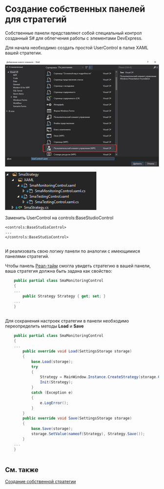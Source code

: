 # Создание собственных панелей для стратегий

Собственные панели представляют собой специальный контрол созданный S\# для облегчения работы с элементами DevExpress.

Для начала необходимо создать простой UserControl в папке XAML вашей стратегии. 

![Shell custom strategy panel 00](../../images/shell_custom_strategy_panel_00.png)

![Shell custom strategy panel 01](../../images/shell_custom_strategy_panel_01.png)

Заменить UserControl на controls:BaseStudioControl

```xaml
<controls:BaseStudioControl>
...
</controls:BaseStudioControl>
	  				
```

И реализовать свою логику панели по аналогии с имеющимися панелями стратегий.

Чтобы панель [Реал\-тайм](user_interface/real_time.md) смогла увидеть стратегию в вашей панели, ваша стратегия должна быть задана как свойство:

```cs
	public partial class SmaMonitoringControl
	{
	...
		public Strategy Strategy { get; set; }
	...
	}
		
```

Для сохранения настроек стратегии в панели необходимо переопределить методы **Load** и **Save**

```cs
	public partial class SmaMonitoringControl
	{
	...
		public override void Load(SettingsStorage storage)
		{
			base.Load(storage);
			try
			{
				Strategy = MainWindow.Instance.CreateStrategy(storage.GetValue<SettingsStorage>(nameof(Strategy)));
				Init(Strategy);
			}
			catch (Exception e)
			{
				e.LogError();
			}
		}
		public override void Save(SettingsStorage storage)
		{
			base.Save(storage);
			storage.SetValue(nameof(Strategy), Strategy.Save());
		}
	...
	}
		
```

## См. также

[Создание собственной стратегии](create_strategy.md)
